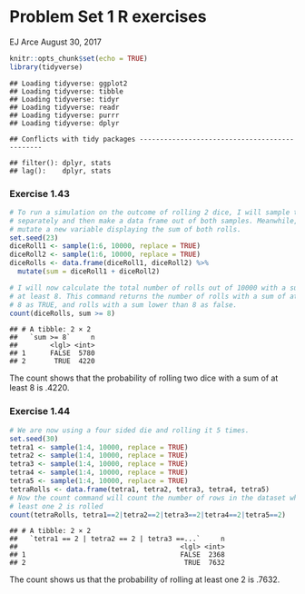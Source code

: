 Problem Set 1 R exercises
================
EJ Arce
August 30, 2017

``` r
knitr::opts_chunk$set(echo = TRUE)
library(tidyverse)
```

    ## Loading tidyverse: ggplot2
    ## Loading tidyverse: tibble
    ## Loading tidyverse: tidyr
    ## Loading tidyverse: readr
    ## Loading tidyverse: purrr
    ## Loading tidyverse: dplyr

    ## Conflicts with tidy packages ----------------------------------------------

    ## filter(): dplyr, stats
    ## lag():    dplyr, stats

### Exercise 1.43

``` r
# To run a simulation on the outcome of rolling 2 dice, I will sample two dice
# separately and then make a data frame out of both samples. Meanwhile, I will
# mutate a new variable displaying the sum of both rolls.
set.seed(23)
diceRoll1 <- sample(1:6, 10000, replace = TRUE)
diceRoll2 <- sample(1:6, 10000, replace = TRUE)
diceRolls <- data.frame(diceRoll1, diceRoll2) %>%
  mutate(sum = diceRoll1 + diceRoll2)

# I will now calculate the total number of rolls out of 10000 with a sum of 
# at least 8. This command returns the number of rolls with a sum of at least
# 8 as TRUE, and rolls with a sum lower than 8 as false.
count(diceRolls, sum >= 8)
```

    ## # A tibble: 2 × 2
    ##   `sum >= 8`     n
    ##        <lgl> <int>
    ## 1      FALSE  5780
    ## 2       TRUE  4220

The count shows that the probability of rolling two dice with a sum of at least 8 is .4220.

### Exercise 1.44

``` r
# We are now using a four sided die and rolling it 5 times.
set.seed(30)
tetra1 <- sample(1:4, 10000, replace = TRUE)
tetra2 <- sample(1:4, 10000, replace = TRUE)
tetra3 <- sample(1:4, 10000, replace = TRUE)
tetra4 <- sample(1:4, 10000, replace = TRUE)
tetra5 <- sample(1:4, 10000, replace = TRUE)
tetraRolls <- data.frame(tetra1, tetra2, tetra3, tetra4, tetra5)
# Now the count command will count the number of rows in the dataset where at
# least one 2 is rolled
count(tetraRolls, tetra1==2|tetra2==2|tetra3==2|tetra4==2|tetra5==2)
```

    ## # A tibble: 2 × 2
    ##   `tetra1 == 2 | tetra2 == 2 | tetra3 ==...`     n
    ##                                        <lgl> <int>
    ## 1                                      FALSE  2368
    ## 2                                       TRUE  7632

The count shows us that the probability of rolling at least one 2 is .7632.
